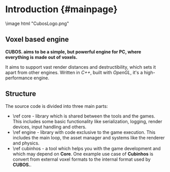 # Introduction {#mainpage}

\image html "CubosLogo.png"

## Voxel based engine

**CUBOS. aims to be a simple, but powerful engine for PC, where everything is**
**made out of voxels.**

It aims to support vast render distances and destructibility, which sets it
apart from other engines. Written in *C++*, built with *OpenGL*, it's a
high-performance engine.

## Structure

The source code is divided into three main parts:
- \ref core - library which is shared between the tools and the games. This
includes some basic functionality like serialization, logging, render devices,
input handling and others.
- \ref engine - library with code exclusive to the game execution. This includes
the main loop, the asset manager and systems like the renderer and physics.
- \ref cubinhos - a tool which helps you with the game development and which
may depend on **Core**. One example use case of **Cubinhos** is convert from
external voxel formats to the internal format used by **CUBOS.**.
